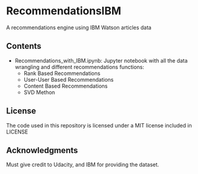 # RecommendationsIBM
A recommendations engine using IBM Watson articles data

## Contents

 - Recommendations_with_IBM.ipynb: Jupyter notebook with all the data wrangling and different recommendations functions:
	- Rank Based Recommendations
	- User-User Based Recommendations
	- Content Based Recommendations
	- SVD Methon

## License

The code used in this repository is licensed under a MIT license included in LICENSE

## Acknowledgments

Must give credit to Udacity, and IBM for providing the dataset.